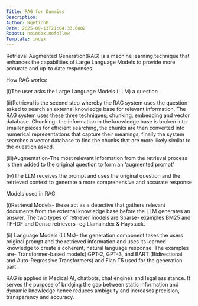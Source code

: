 ```yaml
---
Title: RAG for Dummies
Description: 
Author: NgetichB
Date: 2025-09-13T21:04:33.000Z
Robots: noindex,nofollow
Template: index
---
```

<p>Retrieval Augmented Generation(RAG) is a machine learning technique that enhances the capabilities of Large Language Models to provide more accurate and up-to date responses.</p>

<p>How RAG works:</p>

<p>(i)The user asks the Large Language Models (LLM) a question</p>

<p>(ii)Retrieval is the second step whereby the RAG system uses the question asked to search an external knowledge base for relevant information. The RAG system uses these three techniques; chunking, embedding and vector database. Chunking- the information in the knowledge base is broken into smaller pieces for efficient searching, the chunks are then converted into numerical representations that capture their meanings, finally the system searches a vector database to find the chunks that are more likely similar to the question asked.</p>

<p>(iii)Augmentation-The most relevant information from the retrieval process is then added to the original question to form an ‘augmented prompt’</p>

<p>(iv)The LLM receives the prompt and uses the original question and the retrieved context to generate a more comprehensive and accurate response</p>

<p>Models used in RAG</p>

<p>(i)Retrieval Models- these act as a detective that gathers relevant documents from the external knowledge base before the LLM generates an answer. The two types of retriever models are Sparse- examples BM25 and TF-IDF and Dense retrievers -eg Llamaindex &amp; Haystack.</p>

<p>(ii) Language Models (LLMs)- the generation component takes the users original prompt and the retrieved information and uses its learned knowledge to create a coherent, natural language response. The examples are- Transformer-based models( GPT-2, GPT-3, and BART (Bidirectional and Auto-Regressive Transformers) and Flan T5 used for the generation part</p>

<p>RAG is applied in Medical AI, chatbots, chat engines and legal assistance. It serves the purpose of bridging the gap between static information and dynamic knowledge hence reduces ambiguity and increases precision, transparency and accuracy.</p>

